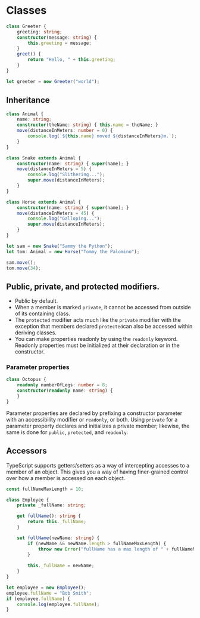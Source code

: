 # Classes

```typescript
class Greeter {
    greeting: string;
    constructor(message: string) {
        this.greeting = message;
    }
    greet() {
        return "Hello, " + this.greeting;
    }
}

let greeter = new Greeter("world");
```

## Inheritance <a id="inheritance"></a>

```typescript
class Animal {
    name: string;
    constructor(theName: string) { this.name = theName; }
    move(distanceInMeters: number = 0) {
        console.log(`${this.name} moved ${distanceInMeters}m.`);
    }
}

class Snake extends Animal {
    constructor(name: string) { super(name); }
    move(distanceInMeters = 5) {
        console.log("Slithering...");
        super.move(distanceInMeters);
    }
}

class Horse extends Animal {
    constructor(name: string) { super(name); }
    move(distanceInMeters = 45) {
        console.log("Galloping...");
        super.move(distanceInMeters);
    }
}

let sam = new Snake("Sammy the Python");
let tom: Animal = new Horse("Tommy the Palomino");

sam.move();
tom.move(34);
```

## Public, private, and protected modifiers. <a id="public-private-and-protected-modifiers"></a>

* Public by default.
* When a member is marked `private`, it cannot be accessed from outside of its containing class.
*  The `protected` modifier acts much like the `private` modifier with the exception that members declared `protected`can also be accessed within deriving classes. 
*  You can make properties readonly by using the `readonly` keyword. Readonly properties must be initialized at their declaration or in the constructor.

### Parameter properties <a id="parameter-properties"></a>

```typescript
class Octopus {
    readonly numberOfLegs: number = 8;
    constructor(readonly name: string) {
    }
}
```

 Parameter properties are declared by prefixing a constructor parameter with an accessibility modifier or `readonly`, or both. Using `private` for a parameter property declares and initializes a private member; likewise, the same is done for `public`, `protected`, and `readonly`.

## Accessors <a id="accessors"></a>

TypeScript supports getters/setters as a way of intercepting accesses to a member of an object. This gives you a way of having finer-grained control over how a member is accessed on each object.

```typescript
const fullNameMaxLength = 10;

class Employee {
    private _fullName: string;

    get fullName(): string {
        return this._fullName;
    }

    set fullName(newName: string) {
        if (newName && newName.length > fullNameMaxLength) {
            throw new Error("fullName has a max length of " + fullNameMaxLength);
        }
        
        this._fullName = newName;
    }
}

let employee = new Employee();
employee.fullName = "Bob Smith";
if (employee.fullName) {
    console.log(employee.fullName);
}
```




